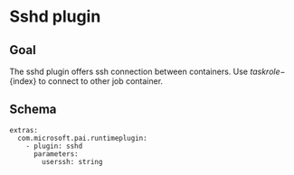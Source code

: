 # Sshd plugin

## Goal
The sshd plugin offers ssh connection between containers. Use ${taskrole}-${index} to connect to other job container. 

## Schema
```
extras:
  com.microsoft.pai.runtimeplugin:
    - plugin: sshd
      parameters:
        userssh: string
```